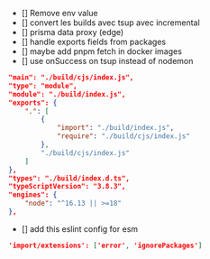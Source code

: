 - [] Remove env value
- [] convert les builds avec tsup avec incremental
- [] prisma data proxy (edge)
- [] handle exports fields from packages
- [] maybe add pnpm fetch in docker images
- [] use onSuccess on tsup instead of nodemon

```json
"main": "./build/cjs/index.js",
"type": "module",
"module": "./build/index.js",
"exports": {
	".": [
		{
			"import": "./build/index.js",
			"require": "./build/cjs/index.js"
		},
		"./build/cjs/index.js"
	]
},
"types": "./build/index.d.ts",
"typeScriptVersion": "3.8.3",
"engines": {
	"node": "^16.13 || >=18"
},
```

 - [] add this eslint config for esm

```json
'import/extensions': ['error', 'ignorePackages']
```

